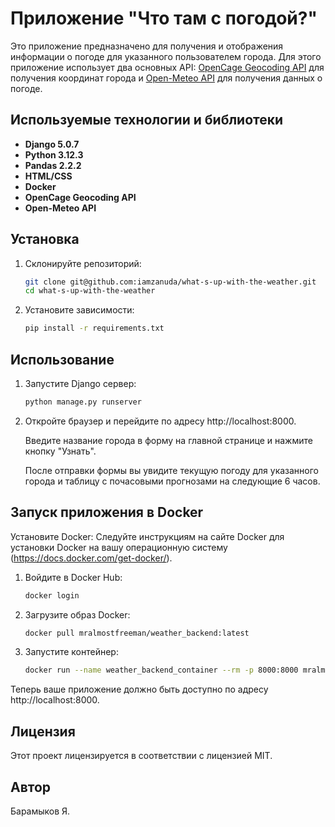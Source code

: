 # Приложение "Что там с погодой?"

Это приложение предназначено для получения и отображения информации о погоде для указанного пользователем города. Для этого приложение использует два основных API: [OpenCage Geocoding API](https://opencagedata.com/) для получения координат города и [Open-Meteo API](https://open-meteo.com/) для получения данных о погоде.


## Используемые технологии и библиотеки
- **Django 5.0.7**
- **Python 3.12.3**
- **Pandas 2.2.2**
- **HTML/CSS**
- **Docker**
- **OpenCage Geocoding API**
- **Open-Meteo API**

## Установка

1. Склонируйте репозиторий:

   ```bash
   git clone git@github.com:iamzanuda/what-s-up-with-the-weather.git
   cd what-s-up-with-the-weather

2. Установите зависимости:

   ```bash
   pip install -r requirements.txt

## Использование

1. Запустите Django сервер:

   ```bash
   python manage.py runserver

2. Откройте браузер и перейдите по адресу http://localhost:8000.

   Введите название города в форму на главной странице и нажмите кнопку "Узнать".

   После отправки формы вы увидите текущую погоду для указанного города и таблицу с почасовыми прогнозами на следующие 6 часов.

## Запуск приложения в Docker

Установите Docker: Следуйте инструкциям на сайте Docker для установки Docker на вашу операционную систему (https://docs.docker.com/get-docker/).

1. Войдите в Docker Hub:

   ```bash
   docker login

2. Загрузите образ Docker:

   ```bash
   docker pull mralmostfreeman/weather_backend:latest
   
3. Запустите контейнер:

   ```bash
   docker run --name weather_backend_container --rm -p 8000:8000 mralmostfreeman/weather_backend:latest

Теперь ваше приложение должно быть доступно по адресу http://localhost:8000.

## Лицензия
Этот проект лицензируется в соответствии с лицензией MIT.

## Автор
Барамыков Я.
